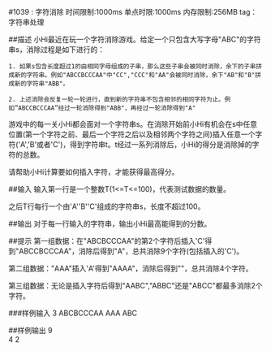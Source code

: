 #1039 : 字符消除
	时间限制:1000ms	
	单点时限:1000ms
	内存限制:256MB
	tag：字符串处理

##描述
小Hi最近在玩一个字符消除游戏。给定一个只包含大写字母"ABC"的字符串s，消除过程是如下进行的：



	1. 如果s包含长度超过1的由相同字母组成的子串，那么这些子串会被同时消除，余下的子串拼成新的字符串。例如"ABCCBCCCAA"中"CC","CCC"和"AA"会被同时消除，余下"AB"和"B"拼成新的字符串"ABB"。

	2. 上述消除会反复一轮一轮进行，直到新的字符串不包含相邻的相同字符为止。例如”ABCCBCCCAA”经过一轮消除得到"ABB"，再经过一轮消除得到"A"



游戏中的每一关小Hi都会面对一个字符串s。在消除开始前小Hi有机会在s中任意位置(第一个字符之前、最后一个字符之后以及相邻两个字符之间)插入任意一个字符('A','B'或者'C')，得到字符串t。t经过一系列消除后，小Hi的得分是消除掉的字符的总数。



请帮助小Hi计算要如何插入字符，才能获得最高得分。



##输入
输入第一行是一个整数T(1<=T<=100)，代表测试数据的数量。

之后T行每行一个由'A''B''C'组成的字符串s，长度不超过100。



##输出
对于每一行输入的字符串，输出小Hi最高能得到的分数。


##提示
第一组数据：在"ABCBCCCAA"的第2个字符后插入'C'得到"ABCCBCCCAA"，消除后得到"A"，总共消除9个字符(包括插入的'C')。

第二组数据："AAA"插入'A'得到"AAAA"，消除后得到""，总共消除4个字符。

第三组数据：无论是插入字符后得到"AABC","ABBC"还是"ABCC"都最多消除2个字符。



###样例输入
	3
	ABCBCCCAA
	AAA
	ABC

##样例输出
	9	
	4
	2